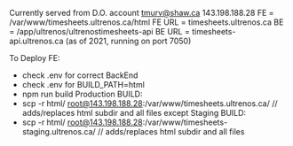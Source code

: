 Currently served from D.O. account tmurv@shaw.ca 143.198.188.28
FE = /var/www/timesheets.ultrenos.ca/html
FE URL = timesheets.ultrenos.ca
BE = /app/ultrenos/ultrenostimesheets-api
BE URL = timesheets-api.ultrenos.ca (as of 2021, running on port 7050)

To Deploy FE:
- check .env for correct BackEnd
- check .env for BUILD_PATH=html
- npm run build 
Production BUILD:
- scp -r html/ root@143.198.188.28:/var/www/timesheets.ultrenos.ca/   // adds/replaces html subdir and all files except
Staging BUILD:
- scp -r html/ root@143.198.188.28:/var/www/timesheets-staging.ultrenos.ca/   // adds/replaces html subdir and all files